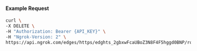 <!-- Code generated for API Clients. DO NOT EDIT. -->

#### Example Request

```bash
curl \
-X DELETE \
-H "Authorization: Bearer {API_KEY}" \
-H "Ngrok-Version: 2" \
https://api.ngrok.com/edges/https/edghts_2gbxwFcaUBoZ3N8F4F5hggd0BNP/routes/edghtsrt_2gbxwFizsWQUD1LTPVAjBlCyX3y/oauth
```
